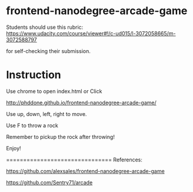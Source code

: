 frontend-nanodegree-arcade-game
===============================

Students should use this rubric: https://www.udacity.com/course/viewer#!/c-ud015/l-3072058665/m-3072588797

for self-checking their submission.

Instruction
===============================
Use chrome to open index.html or Click

http://phddone.github.io/frontend-nanodegree-arcade-game/

Use up, down, left, right to move.


Use F to throw a rock

Remember to pickup the rock after throwing!

Enjoy!

===============================
References:

https://github.com/alexsales/frontend-nanodegree-arcade-game

https://github.com/Sentry71/arcade